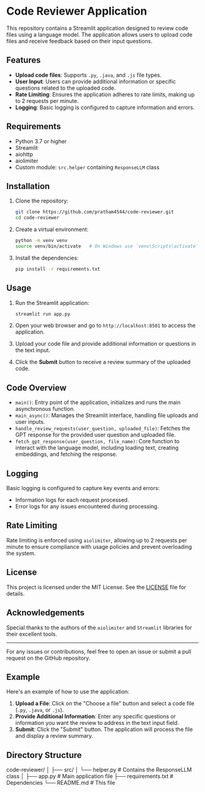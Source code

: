 # Code Reviewer Application

This repository contains a Streamlit application designed to review code files using a language model. The application allows users to upload code files and receive feedback based on their input questions.

## Features

- **Upload code files**: Supports `.py`, `.java`, and `.js` file types.
- **User Input**: Users can provide additional information or specific questions related to the uploaded code.
- **Rate Limiting**: Ensures the application adheres to rate limits, making up to 2 requests per minute.
- **Logging**: Basic logging is configured to capture information and errors.

## Requirements

- Python 3.7 or higher
- Streamlit
- aiohttp
- aiolimiter
- Custom module: `src.helper` containing `ResponseLLM` class

## Installation

1. Clone the repository:
    ```sh
    git clone https://github.com/pratham4544/code-reviewer.git
    cd code-reviewer
    ```

2. Create a virtual environment:
    ```sh
    python -m venv venv
    source venv/bin/activate   # On Windows use `venv\Scripts\activate`
    ```

3. Install the dependencies:
    ```sh
    pip install -r requirements.txt
    ```

## Usage

1. Run the Streamlit application:
    ```sh
    streamlit run app.py
    ```

2. Open your web browser and go to `http://localhost:8501` to access the application.

3. Upload your code file and provide additional information or questions in the text input.

4. Click the **Submit** button to receive a review summary of the uploaded code.

## Code Overview

- `main()`: Entry point of the application, initializes and runs the main asynchronous function.
- `main_async()`: Manages the Streamlit interface, handling file uploads and user inputs.
- `handle_review_requests(user_question, uploaded_file)`: Fetches the GPT response for the provided user question and uploaded file.
- `fetch_gpt_response(user_question, file_name)`: Core function to interact with the language model, including loading text, creating embeddings, and fetching the response.

## Logging

Basic logging is configured to capture key events and errors:
- Information logs for each request processed.
- Error logs for any issues encountered during processing.

## Rate Limiting

Rate limiting is enforced using `aiolimiter`, allowing up to 2 requests per minute to ensure compliance with usage policies and prevent overloading the system.

## License

This project is licensed under the MIT License. See the [LICENSE](LICENSE) file for details.

## Acknowledgements

Special thanks to the authors of the `aiolimiter` and `Streamlit` libraries for their excellent tools.

---

For any issues or contributions, feel free to open an issue or submit a pull request on the GitHub repository.

## Example

Here's an example of how to use the application:

1. **Upload a File**: Click on the "Choose a file" button and select a code file (`.py`, `.java`, or `.js`).
2. **Provide Additional Information**: Enter any specific questions or information you want the review to address in the text input field.
3. **Submit**: Click the "Submit" button. The application will process the file and display a review summary.

## Directory Structure
code-reviewer/
│
├── src/
│ └── helper.py # Contains the ResponseLLM class
│
├── app.py # Main application file
├── requirements.txt # Dependencies
└── README.md # This file




